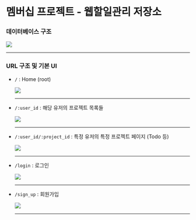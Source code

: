 # 멤버십 프로젝트 - 웹할일관리 저장소

### 데이터베이스 구조

![](https://i.imgur.com/XWhvFJ1.png)

---



### URL 구조 및 기본 UI

- `/` : Home (root)

  ![](https://i.imgur.com/LgbPNAO.png)

  ---

- `/:user_id` : 해당 유저의 프로젝트 목록들

  ![](https://i.imgur.com/ZvXUuqJ.png)

  ---

- `/:user_id/:project_id` : 특정 유저의 특정 프로젝트 페이지 (Todo 등)

  ![](https://i.imgur.com/upRKbc5.png)

  ---

  

- `/login` : 로그인

  ![](https://i.imgur.com/bSdDFaZ.png)

  ---

- `/sign_up` : 회원가입

  ![](https://i.imgur.com/I4SkiQL.png)

  ---

  




